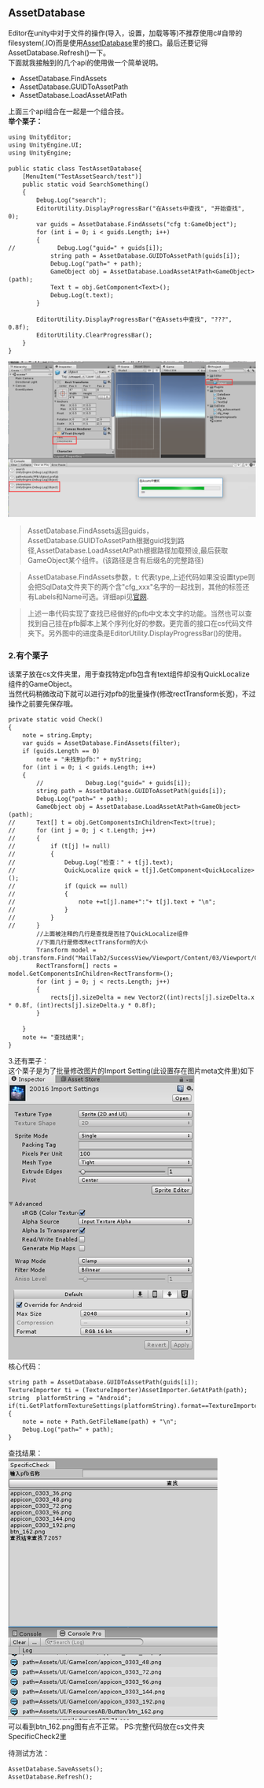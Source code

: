## AssetDatabase  
Editor在unity中对于文件的操作(导入，设置，加载等等)不推荐使用c#自带的filesystem(.IO)而是使用[AssetDatabase](https://docs.unity3d.com/ScriptReference/AssetDatabase.html)里的接口。最后还要记得AssetDatabase.Refresh()一下。  
下面就我接触到的几个api的使用做一个简单说明。   
 
* AssetDatabase.FindAssets  
* AssetDatabase.GUIDToAssetPath 
* AssetDatabase.LoadAssetAtPath  

上面三个api组合在一起是一个组合技。  
**举个栗子：**  

	using UnityEditor;
	using UnityEngine.UI;
	using UnityEngine;
	
	public static class TestAssetDatabase{
	    [MenuItem("TestAssetSearch/test")]
	    public static void SearchSomething()
	    {
	        Debug.Log("search");
	        EditorUtility.DisplayProgressBar("在Assets中查找", "开始查找", 0);
	        var guids = AssetDatabase.FindAssets("cfg t:GameObject");
	        for (int i = 0; i < guids.Length; i++)
	        {
	//            Debug.Log("guid=" + guids[i]);
	            string path = AssetDatabase.GUIDToAssetPath(guids[i]);
	            Debug.Log("path=" + path);
	            GameObject obj = AssetDatabase.LoadAssetAtPath<GameObject>(path);
	            Text t = obj.GetComponent<Text>();
	            Debug.Log(t.text);
	        }
	
	        EditorUtility.DisplayProgressBar("在Assets中查找", "???", 0.8f);
	        EditorUtility.ClearProgressBar();
	    }
	}
![](pic/1.png)  
>AssetDatabase.FindAssets返回guids，AssetDatabase.GUIDToAssetPath根据guid找到路径,AssetDatabase.LoadAssetAtPath根据路径加载预设,最后获取GameObject某个组件。(该路径是含有后缀名的完整路径)  

>AssetDatabase.FindAssets参数，t: 代表type,上述代码如果没设置type则会把SqlData文件夹下的两个含"cfg_xxx"名字的一起找到，其他的标签还有Labels和Name可选。详细api见[官网](https://docs.unity3d.com/ScriptReference/AssetDatabase.FindAssets.html).

>上述一串代码实现了查找已经做好的pfb中文本文字的功能。当然也可以查找到自己挂在pfb脚本上某个序列化好的参数。更完善的接口在cs代码文件夹下。另外图中的进度条是EditorUtility.DisplayProgressBar()的使用。  

### 2.有个栗子  
该栗子放在cs文件夹里，用于查找特定pfb包含有text组件却没有QuickLocalize组件的GameObject。  
当然代码稍微改动下就可以进行对pfb的批量操作(修改rectTransform长宽)，不过操作之前要先保存哦。  

    private static void Check()
    {
        note = string.Empty;
        var guids = AssetDatabase.FindAssets(filter);
        if (guids.Length == 0)
            note = "未找到pfb:" + myString;
        for (int i = 0; i < guids.Length; i++)
        {
            //            Debug.Log("guid=" + guids[i]);
            string path = AssetDatabase.GUIDToAssetPath(guids[i]);
            Debug.Log("path=" + path);
            GameObject obj = AssetDatabase.LoadAssetAtPath<GameObject>(path);
	//      Text[] t = obj.GetComponentsInChildren<Text>(true);
	//      for (int j = 0; j < t.Length; j++)
	//      {
	//          if (t[j] != null)
	//          {
	//              Debug.Log("检查：" + t[j].text);
	//              QuickLocalize quick = t[j].GetComponent<QuickLocalize>();
	//              if (quick == null)
	//              {
	//                  note +=t[j].name+":"+ t[j].text + "\n";
	//              }
	//          }
	//      }
			//上面被注释的几行是查找是否挂了QuickLocalize组件
			//下面几行是修改RectTransform的大小
            Transform model = obj.transform.Find("MailTab2/SuccessView/Viewport/Content/03/Viewport/Content/ListItemModel1");
            RectTransform[] rects = model.GetComponentsInChildren<RectTransform>();
            for (int j = 0; j < rects.Length; j++)
            {
                rects[j].sizeDelta = new Vector2((int)rects[j].sizeDelta.x * 0.8f, (int)rects[j].sizeDelta.y * 0.8f);
            }

        }
        note += "查找结束";
    }
3.还有栗子：  
这个栗子是为了批量修改图片的Import Setting(此设置存在图片meta文件里)如下  
![](pic/2.png)  
核心代码：  

    string path = AssetDatabase.GUIDToAssetPath(guids[i]);
    TextureImporter ti = (TextureImporter)AssetImporter.GetAtPath(path);
    string  platformString = "Android";
    if(ti.GetPlatformTextureSettings(platformString).format==TextureImporterFormat.RGBA32)
    {
        note = note + Path.GetFileName(path) + "\n";
        Debug.Log("path=" + path);
    }
查找结果：  
![](pic/3.png)  
可以看到btn_162.png图有点不正常。
PS:完整代码放在cs文件夹SpecificCheck2里  

待测试方法：  

    AssetDatabase.SaveAssets();
    AssetDatabase.Refresh();